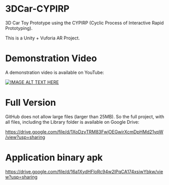# 3DCar-CYPIRP
3D Car Toy Prototype using the CYPIRP (Cyclic Process of Interactive Rapid Prototyping).

This is a Unity + Vuforia AR Project.

# Demonstration Video
A demonstration video is available on YouTube:

[![IMAGE ALT TEXT HERE](http://img.youtube.com/vi/q7QNOgbb04Q/0.jpg)](http://www.youtube.com/watch?v=q7QNOgbb04Q)


# Full Version
GitHub does not allow large files (larger than 25MB). So the full project, with all files, including the Library folder is available on Google Drive:

https://drive.google.com/file/d/1XoDzyTRM83FwjOEGwirXcmDpHMd21ypW/view?usp=sharing


# Application binary apk
https://drive.google.com/file/d/16a1XydHFloRc94w2IPqCA174xsiwYbkw/view?usp=sharing
